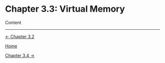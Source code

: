 # Chapter 3.3: Virtual Memory

Content

---

[← Chapter 3.2](Chapter%203%20%201e90d.md)

[Home](../../AiredDev%20b02d5/Notes%20on%20M%2061e3e.md)

[Chapter 3.4 →](Chapter%203%20%203d017.md)